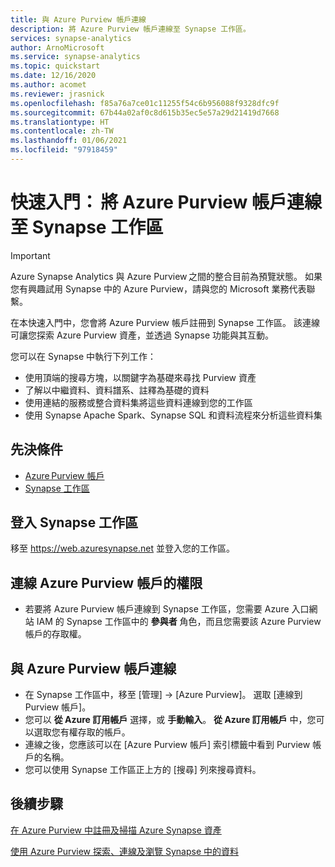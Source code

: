 ```yaml
---
title: 與 Azure Purview 帳戶連線 
description: 將 Azure Purview 帳戶連線至 Synapse 工作區。
services: synapse-analytics
author: ArnoMicrosoft
ms.service: synapse-analytics
ms.topic: quickstart
ms.date: 12/16/2020
ms.author: acomet
ms.reviewer: jrasnick
ms.openlocfilehash: f85a76a7ce01c11255f54c6b956088f9328dfc9f
ms.sourcegitcommit: 67b44a02af0c8d615b35ec5e57a29d21419d7668
ms.translationtype: HT
ms.contentlocale: zh-TW
ms.lasthandoff: 01/06/2021
ms.locfileid: "97918459"
---
```

# <a name="quickstartconnect-an-azure-purview-account-to-a-synapse-workspace"></a>快速入門： 將 Azure Purview 帳戶連線至 Synapse 工作區 

> [!IMPORTANT]
> Azure Synapse Analytics 與 Azure Purview 之間的整合目前為預覽狀態。 如果您有興趣試用 Synapse 中的 Azure Purview，請與您的 Microsoft 業務代表聯繫。

在本快速入門中，您會將 Azure Purview 帳戶註冊到 Synapse 工作區。 該連線可讓您探索 Azure Purview 資產，並透過 Synapse 功能與其互動。 

您可以在 Synapse 中執行下列工作： 
- 使用頂端的搜尋方塊，以關鍵字為基礎來尋找 Purview 資產 
- 了解以中繼資料、資料譜系、註釋為基礎的資料 
- 使用連結的服務或整合資料集將這些資料連線到您的工作區 
- 使用 Synapse Apache Spark、Synapse SQL 和資料流程來分析這些資料集 

## <a name="prerequisites"></a>先決條件 
- [Azure Purview 帳戶](../../purview/create-catalog-portal.md) 
- [Synapse 工作區](../quickstart-create-workspace.md) 

## <a name="signin-toa-synapse-workspace"></a>登入 Synapse 工作區 

移至 https://web.azuresynapse.net 並登入您的工作區。 

## <a name="permissions-for-connecting-an-azure-purview-account"></a>連線 Azure Purview 帳戶的權限 

- 若要將 Azure Purview 帳戶連線到 Synapse 工作區，您需要 Azure 入口網站 IAM 的 Synapse 工作區中的 **參與者** 角色，而且您需要該 Azure Purview 帳戶的存取權。

## <a name="connect-an-azure-purview-account"></a>與 Azure Purview 帳戶連線  

- 在 Synapse 工作區中，移至 [管理]  ->  [Azure Purview]。 選取 [連線到 Purview 帳戶]。 
- 您可以 **從 Azure 訂用帳戶** 選擇，或 **手動輸入**。 **從 Azure 訂用帳戶** 中，您可以選取您有權存取的帳戶。 
- 連線之後，您應該可以在 [Azure Purview 帳戶] 索引標籤中看到 Purview 帳戶的名稱。 
- 您可以使用 Synapse 工作區正上方的 [搜尋] 列來搜尋資料。 

## <a name="nextsteps"></a>後續步驟 

[在 Azure Purview 中註冊及掃描 Azure Synapse 資產](../../purview/register-scan-azure-synapse-analytics.md)

[使用 Azure Purview 探索、連線及瀏覽 Synapse 中的資料](how-to-discover-connect-analyze-azure-purview.md)   
